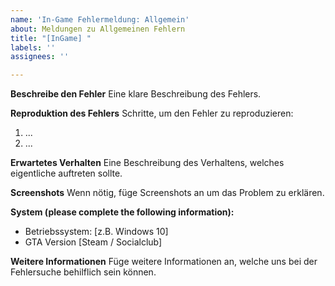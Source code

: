 ```yaml
---
name: 'In-Game Fehlermeldung: Allgemein'
about: Meldungen zu Allgemeinen Fehlern
title: "[InGame] "
labels: ''
assignees: ''

---
```


**Beschreibe den Fehler**
Eine klare Beschreibung des Fehlers.

**Reproduktion des Fehlers**
Schritte, um den Fehler zu reproduzieren:
1. ...
2. ...

**Erwartetes Verhalten**
Eine Beschreibung des Verhaltens, welches eigentliche auftreten sollte.

**Screenshots**
Wenn nötig, füge Screenshots an um das Problem zu erklären.

**System (please complete the following information):**
 - Betriebssystem: [z.B. Windows 10]
 - GTA Version [Steam / Socialclub]

**Weitere Informationen**
Füge weitere Informationen an, welche uns bei der Fehlersuche behilflich sein können.
